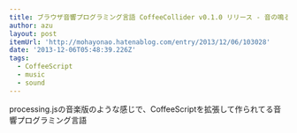 ```yaml
---
title: ブラウザ音響プログラミング言語 CoffeeCollider v0.1.0 リリース - 音の鳴るブログ
author: azu
layout: post
itemUrl: 'http://mohayonao.hatenablog.com/entry/2013/12/06/103028'
date: '2013-12-06T05:48:39.226Z'
tags:
  - CoffeeScript
  - music
  - sound
---
```

processing.jsの音楽版のような感じで、CoffeeScriptを拡張して作られてる音響プログラミング言語
